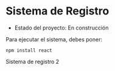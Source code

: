 <h1>Sistema de Registro</h1>

- Estado del proyecto: En construcción

Para ejecutar el sistema, debes poner:

 ```npm install react ```

Sistema de registro 2
